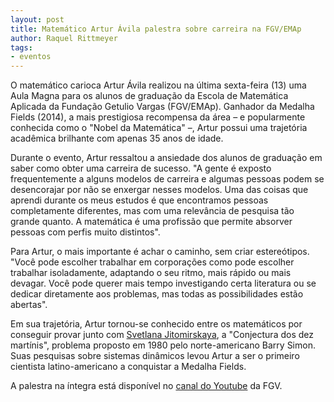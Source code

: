 ```yaml
---
layout: post
title: Matemático Artur Ávila palestra sobre carreira na FGV/EMAp 
author: Raquel Rittmeyer
tags:
- eventos
---
```


O matemático carioca Artur Ávila realizou na última sexta-feira (13)
uma Aula Magna para os alunos de graduação da Escola de Matemática
Aplicada da Fundação Getulio Vargas (FGV/EMAp). Ganhador da Medalha
Fields (2014), a mais prestigiosa recompensa da área – e popularmente
conhecida como o "Nobel da Matemática" –, Artur possui uma trajetória
acadêmica brilhante com apenas 35 anos de idade.

Durante o evento, Artur ressaltou a ansiedade dos alunos de graduação
em saber como obter uma carreira de sucesso. "A gente é exposto
frequentemente a alguns modelos de carreira e algumas pessoas podem se
desencorajar por não se enxergar nesses modelos. Uma das coisas que
aprendi durante os meus estudos é que encontramos pessoas
completamente diferentes, mas com uma relevância de pesquisa tão
grande quanto. A matemática é uma profissão que permite absorver
pessoas com perfis muito distintos".

Para Artur, o mais importante é achar o caminho, sem criar
estereótipos. "Você pode escolher trabalhar em corporações como pode
escolher trabalhar isoladamente, adaptando o seu ritmo, mais rápido ou
mais devagar. Você pode querer mais tempo investigando certa
literatura ou se dedicar diretamente aos problemas, mas todas as
possibilidades estão abertas".

Em sua trajetória, Artur tornou-se conhecido entre os matemáticos por
conseguir provar junto com
[Svetlana Jitomirskaya](http://www.math.uci.edu/~szhitomi/), a
"Conjectura dos dez martínis", problema proposto em 1980 pelo
norte-americano Barry Simon. Suas pesquisas sobre sistemas dinâmicos
levou Artur a ser o primeiro cientista latino-americano a conquistar a
Medalha Fields.

A palestra na íntegra está disponível no
[canal do Youtube](https://youtu.be/NGMemv7ubkk) da FGV.




